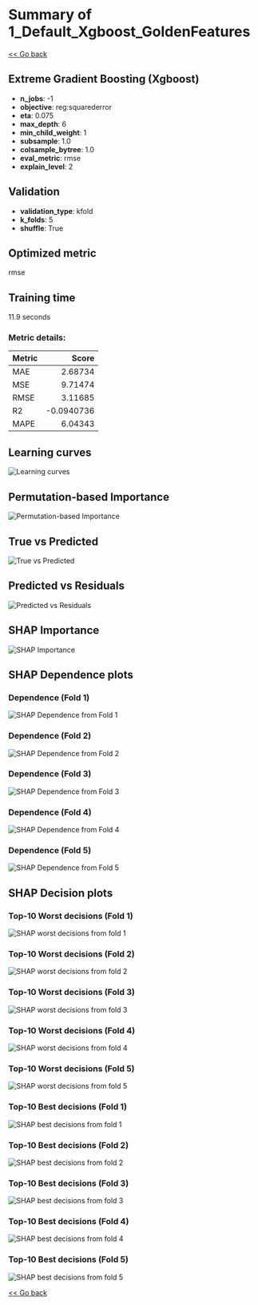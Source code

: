 # Summary of 1_Default_Xgboost_GoldenFeatures

[<< Go back](../README.md)


## Extreme Gradient Boosting (Xgboost)
- **n_jobs**: -1
- **objective**: reg:squarederror
- **eta**: 0.075
- **max_depth**: 6
- **min_child_weight**: 1
- **subsample**: 1.0
- **colsample_bytree**: 1.0
- **eval_metric**: rmse
- **explain_level**: 2

## Validation
 - **validation_type**: kfold
 - **k_folds**: 5
 - **shuffle**: True

## Optimized metric
rmse

## Training time

11.9 seconds

### Metric details:
| Metric   |      Score |
|:---------|-----------:|
| MAE      |  2.68734   |
| MSE      |  9.71474   |
| RMSE     |  3.11685   |
| R2       | -0.0940736 |
| MAPE     |  6.04343   |



## Learning curves
![Learning curves](learning_curves.png)

## Permutation-based Importance
![Permutation-based Importance](permutation_importance.png)
## True vs Predicted

![True vs Predicted](true_vs_predicted.png)


## Predicted vs Residuals

![Predicted vs Residuals](predicted_vs_residuals.png)



## SHAP Importance
![SHAP Importance](shap_importance.png)

## SHAP Dependence plots

### Dependence (Fold 1)
![SHAP Dependence from Fold 1](learner_fold_0_shap_dependence.png)
### Dependence (Fold 2)
![SHAP Dependence from Fold 2](learner_fold_1_shap_dependence.png)
### Dependence (Fold 3)
![SHAP Dependence from Fold 3](learner_fold_2_shap_dependence.png)
### Dependence (Fold 4)
![SHAP Dependence from Fold 4](learner_fold_3_shap_dependence.png)
### Dependence (Fold 5)
![SHAP Dependence from Fold 5](learner_fold_4_shap_dependence.png)

## SHAP Decision plots

### Top-10 Worst decisions (Fold 1)
![SHAP worst decisions from fold 1](learner_fold_0_shap_worst_decisions.png)
### Top-10 Worst decisions (Fold 2)
![SHAP worst decisions from fold 2](learner_fold_1_shap_worst_decisions.png)
### Top-10 Worst decisions (Fold 3)
![SHAP worst decisions from fold 3](learner_fold_2_shap_worst_decisions.png)
### Top-10 Worst decisions (Fold 4)
![SHAP worst decisions from fold 4](learner_fold_3_shap_worst_decisions.png)
### Top-10 Worst decisions (Fold 5)
![SHAP worst decisions from fold 5](learner_fold_4_shap_worst_decisions.png)
### Top-10 Best decisions (Fold 1)
![SHAP best decisions from fold 1](learner_fold_0_shap_best_decisions.png)
### Top-10 Best decisions (Fold 2)
![SHAP best decisions from fold 2](learner_fold_1_shap_best_decisions.png)
### Top-10 Best decisions (Fold 3)
![SHAP best decisions from fold 3](learner_fold_2_shap_best_decisions.png)
### Top-10 Best decisions (Fold 4)
![SHAP best decisions from fold 4](learner_fold_3_shap_best_decisions.png)
### Top-10 Best decisions (Fold 5)
![SHAP best decisions from fold 5](learner_fold_4_shap_best_decisions.png)

[<< Go back](../README.md)
